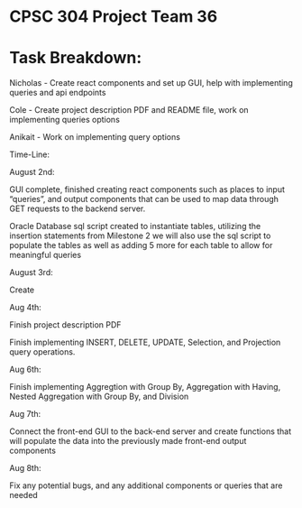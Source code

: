 # CPSC 304 Project Team 36

# Task Breakdown:

Nicholas - Create react components and set up GUI, help with implementing queries and api endpoints

Cole - Create project description PDF and README file, work on implementing queries options

Anikait - Work on implementing query options

Time-Line: 

August 2nd:

GUI complete, finished creating react components such as places to input “queries”, and output components that can be used to map data through GET requests to the backend server.

Oracle Database sql script created to instantiate tables, utilizing the insertion statements from Milestone 2 we will also use the sql script to populate the tables as well as adding 5 more for each table to allow for meaningful queries

August 3rd: 

Create 

Aug 4th: 

Finish project description PDF

Finish implementing INSERT, DELETE, UPDATE, Selection, and Projection query operations.

Aug 6th:

Finish implementing Aggregtion with Group By, Aggregation with Having, Nested Aggregation with Group By, and Division

Aug 7th:

Connect the front-end GUI to the back-end server and create functions that will populate the data into the previously made front-end output components

Aug 8th:

Fix any potential bugs, and any additional components or queries that are needed 
